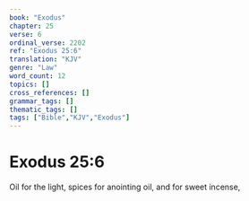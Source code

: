 ```yaml
---
book: "Exodus"
chapter: 25
verse: 6
ordinal_verse: 2202
ref: "Exodus 25:6"
translation: "KJV"
genre: "Law"
word_count: 12
topics: []
cross_references: []
grammar_tags: []
thematic_tags: []
tags: ["Bible","KJV","Exodus"]
---
```


# Exodus 25:6

Oil for the light, spices for anointing oil, and for sweet incense,
